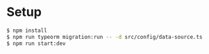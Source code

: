 
# Setup
```bash
$ npm install
$ npm run typeorm migration:run -- -d src/config/data-source.ts
$ npm run start:dev
```
